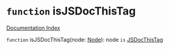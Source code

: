 # `function` isJSDocThisTag

[Documentation Index](../README.md)

`function` isJSDocThisTag(node: [Node](../interface.Node/README.md)): node `is` [JSDocThisTag](../interface.JSDocThisTag/README.md)
